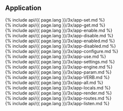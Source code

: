 <h2>Application</h2>

<section markdown="1">
  {% include api/{{ page.lang }}/3x/app-set.md %}
</section>

<section markdown="1">
  {% include api/{{ page.lang }}/3x/app-get.md %}
</section>

<section markdown="1">
  {% include api/{{ page.lang }}/3x/app-enable.md %}
</section>

<section markdown="1">
  {% include api/{{ page.lang }}/3x/app-disable.md %}
</section>

<section markdown="1">
  {% include api/{{ page.lang }}/3x/app-enabled.md %}
</section>

<section markdown="1">
  {% include api/{{ page.lang }}/3x/app-disabled.md %}
</section>

<section markdown="1">
  {% include api/{{ page.lang }}/3x/app-configure.md %}
</section>

<section markdown="1">
  {% include api/{{ page.lang }}/3x/app-use.md %}
</section>

<section markdown="1">
  {% include api/{{ page.lang }}/3x/app-settings.md %}
</section>

<section markdown="1">
  {% include api/{{ page.lang }}/3x/app-engine.md %}
</section>

<section markdown="1">
  {% include api/{{ page.lang }}/3x/app-param.md %}
</section>

<section markdown="1">
  {% include api/{{ page.lang }}/3x/app-VERB.md %}
</section>

<section markdown="1">
  {% include api/{{ page.lang }}/3x/app-all.md %}
</section>

<section markdown="1">
  {% include api/{{ page.lang }}/3x/app-locals.md %}
</section>

<section markdown="1">
  {% include api/{{ page.lang }}/3x/app-render.md %}
</section>

<section markdown="1">
  {% include api/{{ page.lang }}/3x/app-routes.md %}
</section>

<section markdown="1">
  {% include api/{{ page.lang }}/3x/app-listen.md %}
</section>
